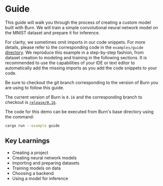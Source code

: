 # Guide

This guide will walk you through the process of creating a custom model built with Burn. We will
train a simple convolutional neural network model on the MNIST dataset and prepare it for inference.

For clarity, we sometimes omit imports in our code snippets. For more details, please refer to the
corresponding code in the `examples/guide`
[directory](https://github.com/tracel-ai/burn/tree/release/0.16/examples/guide). We reproduce this
example in a step-by-step fashion, from dataset creation to modeling and training in the following
sections. It is recommended to use the capabilities of your IDE or text editor to automatically add
the missing imports as you add the code snippets to your code.

<div class="warning">

Be sure to checkout the git branch corresponding to the version of Burn you are using to follow this
guide.

The current version of Burn is `0.16` and the corresponding branch to checkout is
[`release/0.16`](https://github.com/tracel-ai/burn/tree/release/0.16).

</div>

The code for this demo can be executed from Burn's base directory using the command:

```bash
cargo run --example guide
```

## Key Learnings

- Creating a project
- Creating neural network models
- Importing and preparing datasets
- Training models on data
- Choosing a backend
- Using a model for inference
